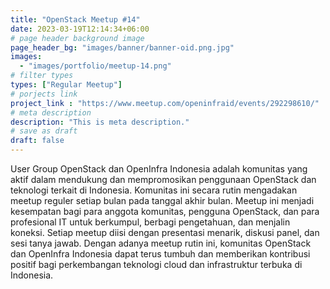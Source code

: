 ```yaml
---
title: "OpenStack Meetup #14"
date: 2023-03-19T12:14:34+06:00
# page header background image
page_header_bg: "images/banner/banner-oid.png.jpg"
images: 
  - "images/portfolio/meetup-14.png"
# filter types
types: ["Regular Meetup"]
# porjects link
project_link : "https://www.meetup.com/openinfraid/events/292298610/"
# meta description
description: "This is meta description."
# save as draft
draft: false
---
```


User Group OpenStack dan OpenInfra Indonesia adalah komunitas yang aktif dalam mendukung dan mempromosikan penggunaan OpenStack dan teknologi terkait di Indonesia. Komunitas ini secara rutin mengadakan meetup reguler setiap bulan pada tanggal akhir bulan. Meetup ini menjadi kesempatan bagi para anggota komunitas, pengguna OpenStack, dan para profesional IT untuk berkumpul, berbagi pengetahuan, dan menjalin koneksi. Setiap meetup diisi dengan presentasi menarik, diskusi panel, dan sesi tanya jawab. Dengan adanya meetup rutin ini, komunitas OpenStack dan OpenInfra Indonesia dapat terus tumbuh dan memberikan kontribusi positif bagi perkembangan teknologi cloud dan infrastruktur terbuka di Indonesia.
